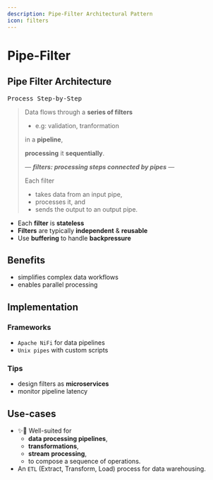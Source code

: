 ```yaml
---
description: Pipe-Filter Architectural Pattern
icon: filters
---
```


# Pipe-Filter

## Pipe Filter Architecture

<kbd>Process Step-by-Step</kbd>

> Data flows through a **series of filters**&#x20;
>
> * e.g: validation, tranformation
>
> in a **pipeline**,&#x20;
>
> **processing** it **sequentially**.
>
>
>
> — _**filters: processing steps connected by pipes**_ —
>
> Each filter&#x20;
>
> * takes data from an input pipe,
> * processes it, and
> * sends the output to an output pipe.





* Each **filter** is **stateless**
* **Filters** are typically **independent** & **reusable**
* Use **buffering** to handle **backpressure**



## Benefits

* simplifies complex data workflows
* enables parallel processing



## Implementation

### Frameworks

* `Apache NiFi` for data pipelines
* `Unix pipes` with custom scripts

### Tips

* design filters as **microservices**
* monitor pipeline latency



## Use-cases

* ✨📌 Well-suited for&#x20;
  * **data processing pipelines**,
  * **transformations**,
  * **stream** **processing**,
  * to compose a sequence of operations.
* An `ETL` (Extract, Transform, Load) process for data warehousing.



